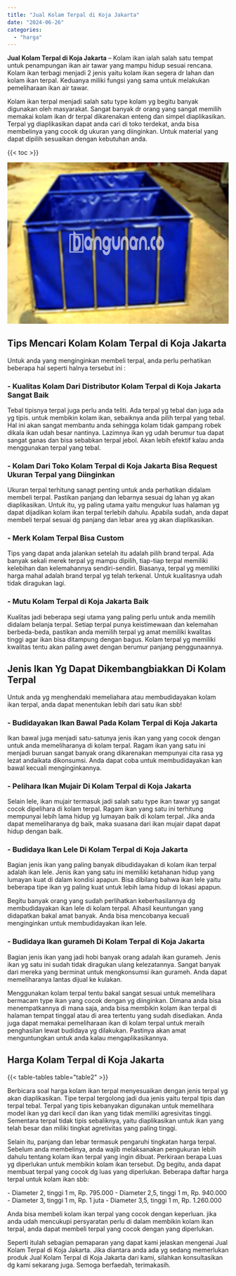 ```yaml
---
title: "Jual Kolam Terpal di Koja Jakarta"
date: "2024-06-26"
categories: 
  - "harga"
---
```


**Jual Kolam Terpal di Koja Jakarta** – Kolam ikan ialah salah satu tempat untuk penampungan ikan air tawar yang mampu hidup sesuai rencana. Kolam ikan terbagi menjadi 2 jenis yaitu kolam ikan segera dr lahan dan kolam ikan terpal. Keduanya miliki fungsi yang sama untuk melakukan pemeliharaan ikan air tawar.

Kolam ikan terpal menjadi salah satu type kolam yg begitu banyak digunakan oleh masyarakat. Sangat banyak dr orang yang sangat memilih memakai kolam ikan dr terpal dikarenakan enteng dan simpel diaplikasikan. Terpal yg diaplikasikan dapat anda cari di toko terdekat, anda bisa membelinya yang cocok dg ukuran yang diinginkan. Untuk material yang dapat dipilih sesuaikan dengan kebutuhan anda.

{{< toc >}}

![Jual Kolam Terpal di Koja Jakarta](/images/jual-kolam-terpal-13.png)

## Tips Mencari Kolam Kolam Terpal di Koja Jakarta

Untuk anda yang menginginkan membeli terpal, anda perlu perhatikan beberapa hal seperti halnya tersebut ini :

### \- Kualitas Kolam Dari Distributor Kolam Terpal di Koja Jakarta Sangat Baik

Tebal tipisnya terpal juga perlu anda teliti. Ada terpal yg tebal dan juga ada yg tipis. untuk membikin kolam ikan, sebaiknya anda pilih terpal yang tebal. Hal ini akan sangat membantu anda sehingga kolam tidak gampang robek dikala ikan udah besar nantinya. Lazimnya ikan yg udah berumur tua dapat sangat ganas dan bisa sebabkan terpal jebol. Akan lebih efektif kalau anda menggunakan terpal yang tebal.

### \- Kolam Dari Toko Kolam Terpal di Koja Jakarta Bisa Request Ukuran Terpal yang Diinginkan

Ukuran terpal terhitung sanagt penting untuk anda perhatikan didalam membeli terpal. Pastikan panjang dan lebarnya sesuai dg lahan yg akan diaplikasikan. Untuk itu, yg paling utama yaitu mengukur luas halaman yg dapat dijadikan kolam ikan terpal terlebih dahulu. Apabila sudah, anda dapat membeli terpal sesuai dg panjang dan lebar area yg akan diaplikasikan.

### \- Merk Kolam Terpal Bisa Custom

Tips yang dapat anda jalankan setelah itu adalah pilih brand terpal. Ada banyak sekali merek terpal yg mampu dipilih, tiap-tiap terpal memiliki kelebihan dan kelemahannya sendiri-sendiri. Biasanya, terpal yg memiliki harga mahal adalah brand terpal yg telah terkenal. Untuk kualitasnya udah tidak diragukan lagi.

### \- Mutu Kolam Terpal di Koja Jakarta Baik

Kualitas jadi beberapa segi utama yang paling perlu untuk anda memilih didalam belanja terpal. Setiap terpal punya keistimewaan dan kelemahan berbeda-beda, pastikan anda memilih terpal yg amat memiliki kwalitas tinggi agar ikan bisa ditampung dengan bagus. Kolam terpal yg memiliki kwalitas tentu akan paling awet dengan berumur panjang penggunaannya.

## Jenis Ikan Yg Dapat Dikembangbiakkan Di Kolam Terpal

Untuk anda yg menghendaki memeliahara atau membudidayakan kolam ikan terpal, anda dapat menentukan lebih dari satu ikan sbb!

### \- Budidayakan Ikan Bawal Pada Kolam Terpal di Koja Jakarta

Ikan bawal juga menjadi satu-satunya jenis ikan yang yang cocok dengan untuk anda memeliharanya di kolam terpal. Ragam ikan yang satu ini menjadi buruan sangat banyak orang dikarenakan mempunyai cita rasa yg lezat andaikata dikonsumsi. Anda dapat coba untuk membudidayakan kan bawal kecuali menginginkannya.

### \- Pelihara Ikan Mujair Di Kolam Terpal di Koja Jakarta

Selain lele, ikan mujair termasuk jadi salah satu type ikan tawar yg sangat cocok dipelihara di kolam terpal. Ragam ikan yang satu ini terhitung mempunyai lebih lama hidup yg lumayan baik di kolam terpal. Jika anda dapat memeliharanya dg baik, maka suasana dari ikan mujair dapat dapat hidup dengan baik.

### \- Budidaya Ikan Lele Di Kolam Terpal di Koja Jakarta

Bagian jenis ikan yang paling banyak dibudidayakan di kolam ikan terpal adalah ikan lele. Jenis ikan yang satu ini memiliki ketahanan hidup yang lumayan kuat di dalam kondisi apapun. Bisa dibilang bahwa ikan lele yaitu beberapa tipe ikan yg paling kuat untuk lebih lama hidup di lokasi apapun.

Begitu banyak orang yang sudah perlihatkan keberhasilannya dg membudidayakan ikan lele di kolam terpal. Alhasil keuntungan yang didapatkan bakal amat banyak. Anda bisa mencobanya kecuali menginginkan untuk membudidayakan ikan lele.

### \- Budidaya Ikan gurameh Di Kolam Terpal di Koja Jakarta

Bagian jenis ikan yang jadi hobi banyak orang adalah ikan gurameh. Jenis ikan yg satu ini sudah tidak diragukan ulang kelezatannya. Sangat banyak dari mereka yang berminat untuk mengkonsumsi ikan gurameh. Anda dapat memeliharanya lantas dijual ke kulakan.

Menggunakan kolam terpal tentu bakal sangat sesuai untuk memelihara bermacam type ikan yang cocok dengan yg diinginkan. Dimana anda bisa menempatkannya di mana saja, anda bisa membikin kolam ikan terpal di halaman tempat tinggal atau di area tertentu yang sudah disediakan. Anda juga dapat memakai pemeliharaan ikan di kolam terpal untuk meraih penghasilan lewat budidaya yg dilakukan. Pastinya akan amat menguntungkan untuk anda kalau mengaplikasikannya.

## Harga Kolam Terpal di Koja Jakarta

{{< table-tables table="table2" >}}

Berbicara soal harga kolam ikan terpal menyesuaikan dengan jenis terpal yg akan diaplikasikan. Tipe terpal tergolong jadi dua jenis yaitu terpal tipis dan terpal tebal. Terpal yang tipis kebanyakan digunakan untuk memelihara model ikan yg dari kecil dan ikan yang tidak memiliki agresivitas tinggi. Sementara terpal tidak tipis sebaliknya, yaitu diaplikasikan untuk ikan yang telah besar dan miliki tingkat agretivitas yang paling tinggi.

Selain itu, panjang dan lebar termasuk pengaruhi tingkatan harga terpal. Sebelum anda membelinya, anda wajib melaksanakan pengukuran lebih dahulu tentang kolam ikan terpal yang ingin dibuat. Perkiraan berapa Luas yg diperlukan untuk membikin kolam ikan tersebut. Dg begitu, anda dapat membuat terpal yang cocok dg luas yang diperlukan. Beberapa daftar harga terpal untuk kolam ikan sbb:

\- Diameter 2, tinggi 1 m, Rp. 795.000 - Diameter 2,5, tinggi 1 m, Rp. 940.000 - Diameter 3, tinggi 1 m, Rp. 1 juta - Diameter 3,5, tinggi 1 m, Rp. 1.260.000

Anda bisa membeli kolam ikan terpal yang cocok dengan keperluan. jika anda udah mencukupi persyaratan perlu di dalam membikin kolam ikan terpal, anda dapat membeli terpal yang cocok dengan yang diperlukan.

Seperti itulah sebagian pemaparan yang dapat kami jelaskan mengenai Jual Kolam Terpal di Koja Jakarta. Jika diantara anda ada yg sedang memerlukan produk Jual Kolam Terpal di Koja Jakarta dari kami, silahkan konsultasikan dg kami sekarang juga. Semoga berfaedah, terimakasih.

